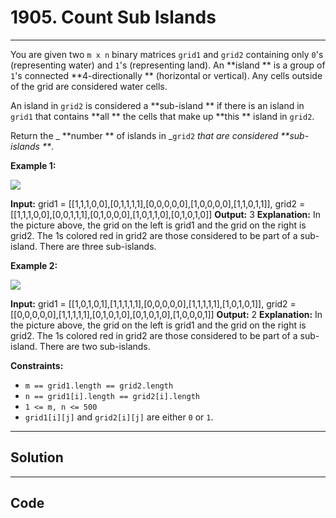 # 1905. Count Sub Islands

---

You are given two `m x n` binary matrices `grid1` and `grid2` containing only `0`'s (representing water) and `1`'s (representing land). An **island ** is a group of `1`'s connected **4-directionally ** (horizontal or vertical). Any cells outside of the grid are considered water cells.

An island in `grid2` is considered a **sub-island ** if there is an island in `grid1` that contains **all ** the cells that make up **this ** island in `grid2`.

Return the _ **number ** of islands in _`grid2` _that are considered **sub-islands **_.

 

**Example 1:**

![](https://assets.leetcode.com/uploads/2021/06/10/test1.png)


**Input:** grid1 = [[1,1,1,0,0],[0,1,1,1,1],[0,0,0,0,0],[1,0,0,0,0],[1,1,0,1,1]], grid2 = [[1,1,1,0,0],[0,0,1,1,1],[0,1,0,0,0],[1,0,1,1,0],[0,1,0,1,0]]
**Output:** 3
**Explanation:** In the picture above, the grid on the left is grid1 and the grid on the right is grid2.
The 1s colored red in grid2 are those considered to be part of a sub-island. There are three sub-islands.


**Example 2:**

![](https://assets.leetcode.com/uploads/2021/06/03/testcasex2.png)


**Input:** grid1 = [[1,0,1,0,1],[1,1,1,1,1],[0,0,0,0,0],[1,1,1,1,1],[1,0,1,0,1]], grid2 = [[0,0,0,0,0],[1,1,1,1,1],[0,1,0,1,0],[0,1,0,1,0],[1,0,0,0,1]]
**Output:** 2 
**Explanation:** In the picture above, the grid on the left is grid1 and the grid on the right is grid2.
The 1s colored red in grid2 are those considered to be part of a sub-island. There are two sub-islands.


 

**Constraints:**

  * `m == grid1.length == grid2.length`
  * `n == grid1[i].length == grid2[i].length`
  * `1 <= m, n <= 500`
  * `grid1[i][j]` and `grid2[i][j]` are either `0` or `1`.

---

## Solution



---

## Code
```python


```